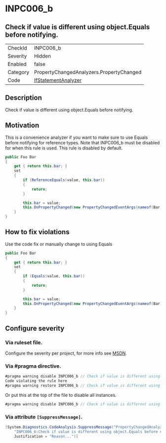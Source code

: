 # INPC006_b
## Check if value is different using object.Equals before notifying.

<!-- start generated table -->
<table>
  <tr>
    <td>CheckId</td>
    <td>INPC006_b</td>
  </tr>
  <tr>
    <td>Severity</td>
    <td>Hidden</td>
  </tr>
  <tr>
    <td>Enabled</td>
    <td>false</td>
  </tr>
  <tr>
    <td>Category</td>
    <td>PropertyChangedAnalyzers.PropertyChanged</td>
  </tr>
  <tr>
    <td>Code</td>
    <td><a href="https://github.com/DotNetAnalyzers/PropertyChangedAnalyzers/blob/master/PropertyChangedAnalyzers/NodeAnalyzers/IfStatementAnalyzer.cs">IfStatementAnalyzer</a></td>
  </tr>
</table>
<!-- end generated table -->

## Description

Check if value is different using object.Equals before notifying.

## Motivation

This is a convenience analyzer if you want to make sure to use Equals before notifying for reference types.
Note that INPC006_b must be disabled for when this rule is used.
This rule is disabled by default.

```c#
public Foo Bar
{
    get { return this.bar; }
    set
    {
        if (ReferenceEquals(value, this.bar))
        {
            return;
        }

        this.bar = value;
        this.OnPropertyChanged(new PropertyChangedEventArgs(nameof(Bar)));
    }
}
```

## How to fix violations

Use the code fix or manually change to using Equals

```c#
public Foo Bar
{
    get { return this.bar; }
    set
    {
        if (Equals(value, this.bar))
        {
            return;
        }

        this.bar = value;
        this.OnPropertyChanged(new PropertyChangedEventArgs(nameof(Bar)));
    }
}
```

<!-- start generated config severity -->
## Configure severity

### Via ruleset file.

Configure the severity per project, for more info see [MSDN](https://msdn.microsoft.com/en-us/library/dd264949.aspx).

### Via #pragma directive.
```C#
#pragma warning disable INPC006_b // Check if value is different using object.Equals before notifying.
Code violating the rule here
#pragma warning restore INPC006_b // Check if value is different using object.Equals before notifying.
```

Or put this at the top of the file to disable all instances.
```C#
#pragma warning disable INPC006_b // Check if value is different using object.Equals before notifying.
```

### Via attribute `[SuppressMessage]`.

```C#
[System.Diagnostics.CodeAnalysis.SuppressMessage("PropertyChangedAnalyzers.PropertyChanged", 
    "INPC006_b:Check if value is different using object.Equals before notifying.", 
    Justification = "Reason...")]
```
<!-- end generated config severity -->